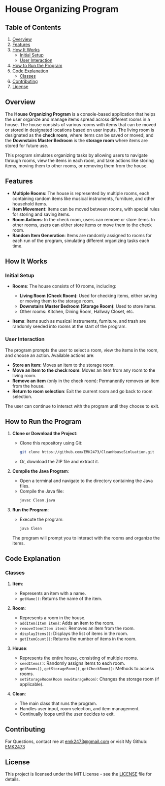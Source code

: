 # House Organizing Program


## Table of Contents

1. [Overview](#overview)
2. [Features](#features)
3. [How It Works](#how-it-works)
   - [Initial Setup](#initial-setup)
   - [User Interaction](#user-interaction)
4. [How to Run the Program](#how-to-run-the-program)
5. [Code Explanation](#code-explanation)
   - [Classes](#classes)
6. [Contributing](#contributing)
7. [License](#license)



## Overview

The **House Organizing Program** is a console-based application that helps the user organize and manage items spread across different rooms in a house. The house consists of various rooms with items that can be moved or stored in designated locations based on user inputs. The living room is designated as the **check room**, where items can be saved or moved, and the **Downstairs Master Bedroom** is the **storage room** where items are stored for future use.

This program simulates organizing tasks by allowing users to navigate through rooms, view the items in each room, and take actions like storing items, moving them to other rooms, or removing them from the house.

## Features

- **Multiple Rooms**: The house is represented by multiple rooms, each containing random items like musical instruments, furniture, and other household items.
- **Item Movement**: Items can be moved between rooms, with special rules for storing and saving items.
- **Room Actions**: In the check room, users can remove or store items. In other rooms, users can either store items or move them to the check room.
- **Random Item Generation**: Items are randomly assigned to rooms for each run of the program, simulating different organizing tasks each time.

## How It Works

### Initial Setup

- **Rooms**: The house consists of 10 rooms, including:
  - **Living Room (Check Room)**: Used for checking items, either saving or moving them to the storage room.
  - **Downstairs Master Bedroom (Storage Room)**: Used to store items.
  - Other rooms: Kitchen, Dining Room, Hallway Closet, etc.

- **Items**: Items such as musical instruments, furniture, and trash are randomly seeded into rooms at the start of the program.

### User Interaction

The program prompts the user to select a room, view the items in the room, and choose an action. Available actions are:

- **Store an item**: Moves an item to the storage room.
- **Move an item to the check room**: Moves an item from any room to the living room.
- **Remove an item** (only in the check room): Permanently removes an item from the house.
- **Return to room selection**: Exit the current room and go back to room selection.

The user can continue to interact with the program until they choose to exit.

## How to Run the Program

1. **Clone or Download the Project**:
   - Clone this repository using Git:
     ```bash
     git clone https://github.com/EMK2473/CleanHouseSimluation.git
     ```
   - Or, download the ZIP file and extract it.

2. **Compile the Java Program**:
   - Open a terminal and navigate to the directory containing the Java files.
   - Compile the Java file:
     ```bash
     javac Clean.java
     ```

3. **Run the Program**:
   - Execute the program:
     ```bash
     java Clean
     ```

   The program will prompt you to interact with the rooms and organize the items.

## Code Explanation

### Classes

1. **Item**:
   - Represents an item with a name.
   - `getName()`: Returns the name of the item.

2. **Room**:
   - Represents a room in the house.
   - `addItem(Item item)`: Adds an item to the room.
   - `removeItem(Item item)`: Removes an item from the room.
   - `displayItems()`: Displays the list of items in the room.
   - `getItemCount()`: Returns the number of items in the room.

3. **House**:
   - Represents the entire house, consisting of multiple rooms.
   - `seedItems()`: Randomly assigns items to each room.
   - `getRooms()`, `getStorageRoom()`, `getCheckRoom()`: Methods to access rooms.
   - `setStorageRoom(Room newStorageRoom)`: Changes the storage room (if applicable).

4. **Clean**:
   - The main class that runs the program.
   - Handles user input, room selection, and item management.
   - Continually loops until the user decides to exit.




## Contributing

For Questions, contact me at emk2473@gmail.com or visit My Github: [EMK2473](https://github.com/EMK2473)

## License

This project is licensed under the MIT License - see the [LICENSE](LICENSE) file for details.
